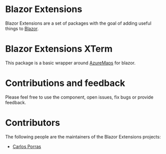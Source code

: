 # Blazor Extensions

Blazor Extensions are a set of packages with the goal of adding useful things to [Blazor](https://blazor.net).

# Blazor Extensions XTerm

This package is a basic wrapper around [AzureMaps](https://docs.microsoft.com/en-us/azure/azure-maps/) for blazor.

# Contributions and feedback

Please feel free to use the component, open issues, fix bugs or provide feedback.

# Contributors

The following people are the maintainers of the Blazor Extensions projects:

- [Carlos Porras](https://github.com/carlospormo)
